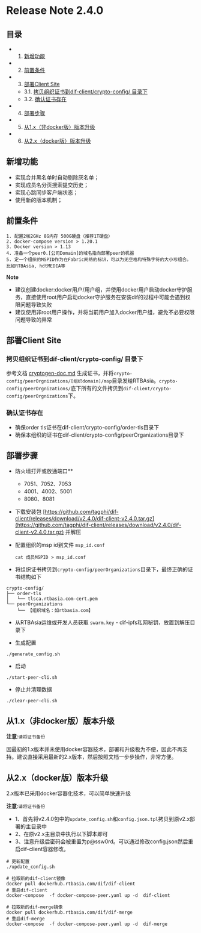 # Release Note 2.4.0

## 目录

* 1. [新增功能](#)
* 2. [前置条件](#-1)
* 3. [部署Client Site](#ClientSite)
	* 3.1. [拷贝组织证书到dif-client/crypto-config/ 目录下](#dif-clientcrypto-config)
	* 3.2. [确认证书存在](#-1)
* 4. [部署步骤](#-1)
* 5. [从1.x（非docker版）版本升级](#1.xdocker)
* 6. [从2.x（docker版）版本升级](#2.xdocker)


## 新增功能

- 实现合并黑名单时自动剔除灰名单；
- 实现成员名分页搜索提交历史；
-  实现心跳同步客户端状态；
-  使用新的版本机制；

## 前置条件

```
1. 配置2核2GHz 8G内存 500G硬盘（推荐1T硬盘）
2. docker-compose version > 1.20.1
3. Docker version > 1.13
4. 准备一个peer0.[公司Domain]的域名指向部署peer的机器
5. 定一个组织的MSPID作为在Fabric网络的标识，可以为无空格和特殊字符的大小写组合。比如RTBAsia, hdtMEDIA等
```

**Note**

- 建议创建docker:docker用户/用户组，并使用docker用户启动docker守护服务，直接使用root用户启动docker守护服务在安装dif的过程中可能会遇到权限问题导致失败
- 建议使用非root用户操作，并将当前用户加入docker用户组，避免不必要权限问题导致的异常

## 部署Client Site

### 拷贝组织证书到dif-client/crypto-config/ 目录下

参考文档 [cryptogen-doc.md](./cryptogen-doc.md) 生成证书，并将`crypto-config/peerOrgnizations/[组织domain]/msp`目录发给RTBAsia。`crypto-config/peerOrgnizations/`底下所有的文件拷贝到`dif-client/crypto-config/peerOrgnizations`下。 

### 确认证书存在

* 确保order tls证书在dif-client/crypto-config/order-tls目录下
* 确保本组织的证书在dif-client/crypto-config/peerOrganizations目录下

## 部署步骤

- 防火墙打开或放通端口**

    - 7051、7052、7053
    - 4001、4002、5001
    - 8080、8081

- 下载安装包 [https://github.com/tagphi/dif-client/releases/download/v2.4.0/dif-client-v2.4.0.tar.gz](https://github.com/tagphi/dif-client/releases/download/v2.4.0/dif-client-v2.4.0.tar.gz) 并解压

- 配置组织的msp id到文件 `msp_id.conf`

    ```shell
    cat 成员MSPID > msp_id.conf
    ```

- 将组织证书拷贝到`crypto-config/peerOrganizations`目录下，最终正确的证书结构如下

```
crypto-config/
├── order-tls
│   └── tlsca.rtbasia.com-cert.pem
└── peerOrganizations
    └── 【组织域名：如rtbasia.com】
```

- 从RTBAsia运维或开发人员获取 `swarm.key` - dif-ipfs私网秘钥，放置到解压目录下

- 生成配置

```
./generate_config.sh
```

- 启动

```
./start-peer-cli.sh
```

- 停止并清理数据

```
./clear-peer-cli.sh
```

## 从1.x（非docker版）版本升级

**注意**:`请将证书备份`

因最初的1.x版本并未使用docker容器技术，部署和升级极为不便，因此不再支持。建议直接采用最新的2.x版本，然后按照文档一步步操作，非常方便。

## 从2.x（docker版）版本升级

2.x版本已采用docker容器化技术，可以简单快速升级

**注意**:`请将证书备份`

- 1、首先将v2.4.0包中的`update_config.sh`和`config.json.tpl`拷贝到原v2.x部署的主目录中
- 2、在原v2.x主目录中执行以下脚本即可
- 3、注意升级后密码会被重置为p@ssw0rd。可以通过修改config.json然后重启dif-client容器修改。

```shell
# 更新配置
./update_config.sh

# 拉取新的dif-client镜像
docker pull dockerhub.rtbasia.com/dif/dif-client
# 重启dif-client
docker-compose  -f docker-compose-peer.yaml up -d  dif-client

# 拉取新的dif-merge镜像
docker pull dockerhub.rtbasia.com/dif/dif-merge
# 重启dif-merge
docker-compose  -f docker-compose-peer.yaml up -d  dif-merge
```

